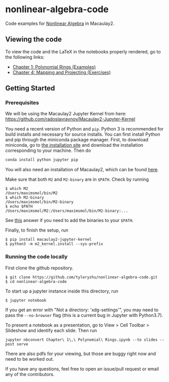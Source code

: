 # nonlinear-algebra-code
Code examples for [Nonlinear Algebra](https://math.berkeley.edu/~bernd/math191.html) in Macaulay2.

## Viewing the code

To view the code and the LaTeX in the notebooks properly rendered, go to the following links:

* [Chapter 1: Polynomial Rings (Examples)](https://nbviewer.jupyter.org/github/tyleryzhu/nonlinear-algebra-code/blob/master/Chapter%2001%3A%20Polynomial%20Rings/Ch1-Examples.ipynb?flush_cache=true)
* [Chapter 4: Mapping and Projecting (Exercises)](https://nbviewer.jupyter.org/github/tyleryzhu/nonlinear-algebra-code/blob/master/Chapter%2004%3A%20Mapping%20and%20Projecting/Ch4-Exercises.ipynb?flush_cache=true)

## Getting Started

### Prerequisites

We will be using the Macaulay2 Jupyter Kernel from here: https://github.com/radoslavraynov/Macaulay2-Jupyter-Kernel

You need a recent version of Python and ```pip```. Python 3 is recommended for build installs and necessary for source installs. You can first install Python and pip through the miniconda package manager. First, to download miniconda, go to [the installation site](https://docs.conda.io/en/latest/miniconda.html) and download the installation corresponding to your machine. Then do

```bash
conda install python jupyter pip
```

You will also need an installation of Macaulay2, which can be found [here](http://www2.macaulay2.com/Macaulay2/Downloads/).

Make sure that both ```M2``` and ```M2-binary``` are in ```$PATH```. Check by running

```
$ which M2
/Users/maximsmol/bin/M2
$ which M2-binary
/Users/maximsmol/bin/M2-binary
$ echo $PATH
/Users/maximsmol/M2:/Users/maximsmol/bin/M2-binary:...
```

See [this](https://unix.stackexchange.com/questions/26047/how-to-correctly-add-a-path-to-path) answer if you need to add the binaries to your ```$PATH```.

Finally, to finish the setup, run
```
$ pip install macaulay2-jupyter-kernel
$ python3 -m m2_kernel.install --sys-prefix
```

### Running the code locally

First clone the github repository.
```
$ git clone https://github.com/tyleryzhu/nonlinear-algebra-code.git
$ cd nonlinear-algebra-code
```
To start up a jupyter instance inside this directory, run
```
$ jupyter notebook
```

If you get an error with "Not a directory: 'xdg-settings'", you may need to pass the ```--no-browser``` flag (this is a current bug in Jupyter with Python3.7).

To present a notebook as a presentation, go to View > Cell Toolbar > Slideshow and identify each slide. Then run

```
jupyter nbconvert Chapter\ 1\,\ Polynomial\ Rings.ipynb --to slides --post serve
```

There are also pdfs for your viewing, but those are buggy right now and need to be worked out.

If you have any questions, feel free to open an issue/pull request or email any of the contributors.
